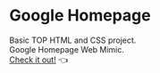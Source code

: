 # Google Homepage
Basic TOP HTML and CSS project.\
Google Homepage Web Mimic.\
[Check it out!](https://lgzel.github.io/homepage-google/) :point_left:
